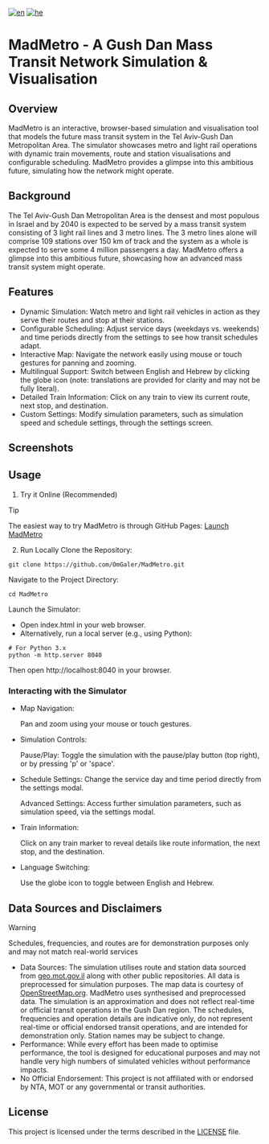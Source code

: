 [![en](https://img.shields.io/badge/lang-en-red.svg)](https://github.com/OmGaler/MadMetro/blob/master/README.md) [![he](https://img.shields.io/badge/lang-he-blue.svg)](https://github.com/OmGaler/MadMetro/blob/master/README-he.md)

# MadMetro - A Gush Dan Mass Transit Network Simulation & Visualisation

## Overview
MadMetro is an interactive, browser-based simulation and visualisation tool that models the future mass transit system in the Tel Aviv-Gush Dan Metropolitan Area. The simulator showcases metro and light rail operations with dynamic train movements, route and station visualisations and configurable scheduling. MadMetro provides a glimpse into this ambitious future, simulating how the network might operate.

## Background 
The Tel Aviv-Gush Dan Metropolitan Area is the densest and most populous in Israel and by 2040 is expected to be served by a mass transit system consisting of 3 light rail lines and 3 metro lines. The 3 metro lines alone will comprise 109 stations over 150 km of track and the system as a whole is expected to serve some 4 million passengers a day. MadMetro offers a glimpse into this ambitious future, showcasing how an advanced mass transit system might operate.

## Features
- Dynamic Simulation:
Watch metro and light rail vehicles in action as they serve their routes and stop at their stations.
- Configurable Scheduling:
Adjust service days (weekdays vs. weekends) and time periods directly from the settings to see how transit schedules adapt.
- Interactive Map:
Navigate the network easily using mouse or touch gestures for panning and zooming.
- Multilingual Support:
Switch between English and Hebrew by clicking the globe icon (note: translations are provided for clarity and may not be fully literal).
- Detailed Train Information:
Click on any train to view its current route, next stop, and destination.
- Custom Settings:
Modify simulation parameters, such as simulation speed and schedule settings, through the settings screen.

## Screenshots

## Usage
1. Try it Online (Recommended)

>[!TIP]
>The easiest way to try MadMetro is through GitHub Pages: [Launch MadMetro](https://omgaler.github.io/MadMetro/)
2. Run Locally
Clone the Repository:
```
git clone https://github.com/OmGaler/MadMetro.git
```
Navigate to the Project Directory:
```
cd MadMetro
```
Launch the Simulator:
- Open index.html in your web browser.
- Alternatively, run a local server (e.g., using Python):
```
# For Python 3.x
python -m http.server 8040
```
Then open http://localhost:8040 in your browser.

### Interacting with the Simulator
- Map Navigation:
  
  Pan and zoom using your mouse or touch gestures.
- Simulation Controls:
  
  Pause/Play: Toggle the simulation with the pause/play button (top right), or by pressing 'p' or 'space'.
- Schedule Settings: Change the service day and time period directly from the settings modal.
  
  Advanced Settings: Access further simulation parameters, such as simulation speed, via the settings modal.
- Train Information:
  
  Click on any train marker to reveal details like route information, the next stop, and the destination.
- Language Switching:
  
  Use the globe icon to toggle between English and Hebrew.

## Data Sources and Disclaimers
> [!WARNING]
> Schedules, frequencies, and routes are for demonstration purposes only and may not match real-world services
- Data Sources:
The simulation utilises route and station data sourced from [geo.mot.gov.il](geo.mot.gov.il) along with other public repositories. All data is preprocessed for simulation purposes. The map data is courtesy of [OpenStreetMap.org](https://www.openstreetmap.org/).
MadMetro uses synthesised and preprocessed data. The simulation is an approximation and does not reflect real-time or official transit operations in the Gush Dan region. The schedules, frequencies and operation details are indicative only, do not represent real-time or official endorsed transit operations, and are intended for demonstration only. Station names may be subject to change.
- Performance:
While every effort has been made to optimise performance, the tool is designed for educational purposes and may not handle very high numbers of simulated vehicles without performance impacts.
- No Official Endorsement:
This project is not affiliated with or endorsed by NTA, MOT or any governmental or transit authorities.
## License
This project is licensed under the terms described in the [LICENSE](https://github.com/OmGaler/MadMetro/blob/master/LICENSE.md) file.
